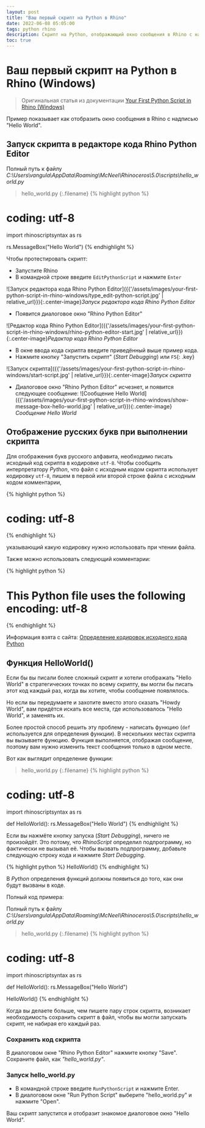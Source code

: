 ```yaml
---
layout: post
title: "Ваш первый скрипт на Python в Rhino"
date: 2022-06-08 05:05:00
tags: python rhino
description: Скрипт на Python, отображающий окно сообщения в Rhino с надписью "Hello World"
toc: true
---
```


# Ваш первый скрипт на Python в Rhino (Windows)

> Оригинальная статья из документации [Your First Python Script in Rhino (Windows)](https://developer.rhino3d.com/guides/rhinopython/your-first-python-script-in-rhino-windows/)

Пример показывает как отобразить окно сообщения в Rhino с надписью "Hello World".

## Запуск скрипта в редакторе кода Rhino Python Editor

Полный путь к файлу _C:\Users\vangula\AppData\Roaming\McNeel\Rhinoceros\5.0\scripts\hello_world.py_

>hello_world.py
{:.filename}
{% highlight python %}
# coding: utf-8
import rhinoscriptsyntax as rs

rs.MessageBox("Hello World")
{% endhighlight %}

Чтобы протестировать скрипт:

- Запустите Rhino
- В командной строке введите `EditPythonScript` и нажмите `Enter`

![Запуск редактора кода Rhino Python Editor]({{'/assets/images/your-first-python-script-in-rhino-windows/type_edit-python-script.jpg' | relative_url}}){:.center-image}*Запуск редактора кода Rhino Python Editor*
- Появится диалоговое окно "Rhino Python Editor"

![Редактор кода Rhino Python Editor]({{'/assets/images/your-first-python-script-in-rhino-windows/rhino-python-editor-start.jpg' | relative_url}}){:.center-image}*Редактор кода Rhino Python Editor*
- В окне ввода кода скрипта введите приведённый выше пример кода.
- Нажмите кнопку "Запустить скрипт" (_Start Debugging_) или `F5`{: .key}

![Запуск скрипта]({{'/assets/images/your-first-python-script-in-rhino-windows/start-script.jpg' | relative_url}}){:.center-image}*Запуск скрипта*
- Диалоговое окно "Rhino Python Editor" исчезнет, и появится следующее сообщение:
![Сообщение Hello World]({{'/assets/images/your-first-python-script-in-rhino-windows/show-message-box-hello-world.jpg' | relative_url}}){:.center-image}*Сообщение Hello World*

## Отображение русских букв при выполнении скрипта

Для отображения букв русского алфавита, необходимо писать исходный код скрипта в кодировке `utf-8`. Чтобы сообщить интерпретатору _Python_, что файл с исходным кодом скрипта использует кодировку `utf-8`, пишем в первой или второй строке файла с исходным кодом комментарии, 

{% highlight python %}
# coding: utf-8
{% endhighlight %}

указывающий какую кодировку нужно использовать при чтении файла.

Также можно использовать следующий комментарии:

{% highlight python %}
# This Python file uses the following encoding: utf-8
{% endhighlight %}

Информация взята с сайта: [Определение кодировок исходного кода Python](https://peps.python.org/pep-0263/#examples)

## Функция HelloWorld()

Если бы вы писали более сложный скрипт и хотели отображать "Hello World" в стратегических точках по всему скрипту, вы могли бы писать этот код каждый раз, когда вы хотите, чтобы сообщение появлялось.

Но если вы передумаете и захотите вместо этого сказать "Howdy World", вам придётся искать все места, где использовалось "Hello World", и заменять их.

Более простой способ решить эту проблему - написать функцию (`def` используется для определения функции). В нескольких местах скрипта вы вызываете функцию. Функция выполняется, отображая сообщение, поэтому вам нужно изменить текст сообщения только в одном месте.

Вот как выглядит определение функции:

>hello_world.py
{:.filename}
{% highlight python %}
# coding: utf-8
import rhinoscriptsyntax as rs

def HelloWorld():
	rs.MessageBox("Hello World")
{% endhighlight %}

Если вы нажмёте кнопку запуска (_Start Debugging_), ничего не произойдёт. Это потому, что _RhinoScript_ определил подпрограмму, но фактически не вызывал её. Чтобы вызвать подпрограмму, добавьте следующую строку кода и нажмите _Start Debugging_.

{% highlight python %}
HelloWorld()
{% endhighlight %}

В _Python_ определения функций должны появиться до того, как они будут вызваны в коде.

Полный код примера:

Полный путь к файлу _C:\Users\vangula\AppData\Roaming\McNeel\Rhinoceros\5.0\scripts\hello_world.py_

>hello_world.py
{:.filename}
{% highlight python %}
# coding: utf-8
import rhinoscriptsyntax as rs

def HelloWorld():
	rs.MessageBox("Hello World")

HelloWorld()
{% endhighlight %}

Когда вы делаете больше, чем пишете пару строк скрипта, возникает необходимость сохранить скрипт в файл, чтобы вы могли запускать скрипт, не набирая его каждый раз.

### Сохранить код скрипта

В диалоговом окне "Rhino Python Editor" нажмите кнопку "Save". Сохраните файл, как _"hello_world.py"_.

### Запуск hello_world.py

- В командной строке введите `RunPythonScript` и нажмите Enter.
- В диалоговом окне "Run Python Script" выберите "hello_world.py" и нажмите "Open".

Ваш скрипт запустится и отобразит знакомое диалоговое окно "Hello World".